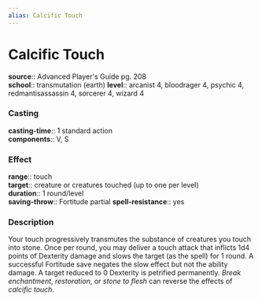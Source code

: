 ```yaml
---
alias: Calcific Touch
---
```


# Calcific Touch 

**source**:: Advanced Player's Guide pg. 208  
**school**:: transmutation (earth)
**level**:: arcanist 4, bloodrager 4, psychic 4, redmantisassassin 4, sorcerer 4, wizard 4

### Casting 

**casting-time**:: 1 standard action  
**components**:: V, S

### Effect 

**range**:: touch  
**target**:: creature or creatures touched (up to one per level)  
**duration**:: 1 round/level  
**saving-throw**:: Fortitude partial
**spell-resistance**:: yes

### Description 

Your touch progressively transmutes the substance of creatures you touch into stone. Once per round, you may deliver a touch attack that inflicts 1d4 points of Dexterity damage and slows the target (as the spell) for 1 round. A successful Fortitude save negates the slow effect but not the ability damage. A target reduced to 0 Dexterity is petrified permanently. *Break enchantment*, *restoration*, or *stone to flesh* can reverse the effects of *calcific touch*.
